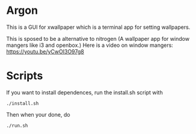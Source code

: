 # Argon

This is a GUI for xwallpaper which is a terminal app for setting wallpapers.

This is sposed to be a alternative to nitrogen (A wallpaper app for window mangers like i3 and openbox.) Here is a video on window mangers: <https://youtu.be/yCwOI3O97g8>

# Scripts 

If you want to install dependences, run the install.sh script with 
```
./install.sh
```
Then when your done, do
```
./run.sh
```